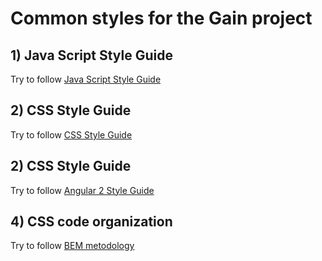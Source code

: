 # Common styles for the Gain project

## 1) Java Script Style Guide
Try to follow [Java Script Style Guide](https://github.com/AleksandrCh/Style-guides/blob/master/JavaScriptStyleGuide.md)

## 2) CSS Style Guide
Try to follow [CSS Style Guide](https://github.com/AleksandrCh/Style-guides/blob/master/CSSStyleGuide.md)

## 2) CSS Style Guide
Try to follow [Angular 2 Style Guide](https://angular.io/docs/ts/latest/guide/style-guide.html)

## 4) CSS code organization
Try to follow [BEM metodology](https://en.bem.info/methodology/quick-start/)

